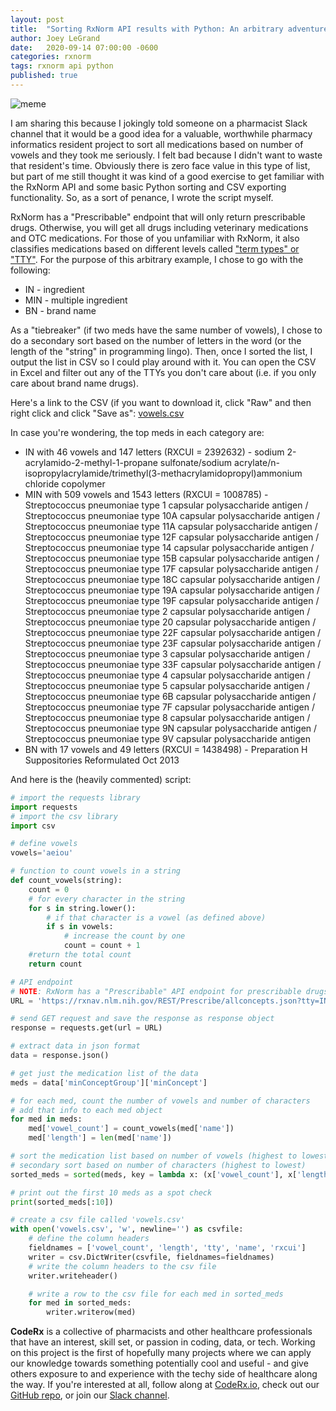 ```yaml
---
layout: post
title:  "Sorting RxNorm API results with Python: An arbitrary adventure"
author: Joey LeGrand
date:   2020-09-14 07:00:00 -0600
categories: rxnorm
tags: rxnorm api python
published: true
---
```

![meme](https://raw.githubusercontent.com/coderxio/coderxio.github.io/master/assets/img/noone-meme.jpg)

I am sharing this because I jokingly told someone on a pharmacist Slack channel that it would be a good idea for a valuable, worthwhile pharmacy informatics resident project to sort all medications based on number of vowels and they took me seriously. I felt bad because I didn't want to waste that resident's time.  Obviously there is zero face value in this type of list, but part of me still thought it was kind of a good exercise to get familiar with the RxNorm API and some basic Python sorting and CSV exporting functionality. So, as a sort of penance, I wrote the script myself.

RxNorm has a "Prescribable" endpoint that will only return prescribable drugs. Otherwise, you will get all drugs including veterinary medications and OTC medications. For those of you unfamiliar with RxNorm, it also classifies medications based on different levels called ["term types" or "TTY"](https://www.nlm.nih.gov/research/umls/rxnorm/docs/appendix5.html). For the purpose of this arbitrary example, I chose to go with the following:
- IN - ingredient
- MIN - multiple ingredient
- BN - brand name

As a "tiebreaker" (if two meds have the same number of vowels), I chose to do a secondary sort based on the number of letters in the word (or the length of the "string" in programming lingo). Then, once I sorted the list, I output the list in CSV so I could play around with it. You can open the CSV in Excel and filter out any of the TTYs you don't care about (i.e. if you only care about brand name drugs).

Here's a link to the CSV (if you want to download it, click "Raw" and then right click and click "Save as": [vowels.csv](https://github.com/coderxio/coderxio.github.io/blob/master/assets/data/vowels.csv)

In case you're wondering, the top meds in each category are:
- IN with 46 vowels and 147 letters (RXCUI = 2392632) - sodium 2-acrylamido-2-methyl-1-propane sulfonate/sodium acrylate/n-isopropylacrylamide/trimethyl(3-methacrylamidopropyl)ammonium chloride copolymer
- MIN with 509 vowels and 1543 letters (RXCUI = 1008785) - Streptococcus pneumoniae type 1 capsular polysaccharide antigen / Streptococcus pneumoniae type 10A capsular polysaccharide antigen / Streptococcus pneumoniae type 11A capsular polysaccharide antigen / Streptococcus pneumoniae type 12F capsular polysaccharide antigen / Streptococcus pneumoniae type 14 capsular polysaccharide antigen / Streptococcus pneumoniae type 15B capsular polysaccharide antigen / Streptococcus pneumoniae type 17F capsular polysaccharide antigen / Streptococcus pneumoniae type 18C capsular polysaccharide antigen / Streptococcus pneumoniae type 19A capsular polysaccharide antigen / Streptococcus pneumoniae type 19F capsular polysaccharide antigen / Streptococcus pneumoniae type 2 capsular polysaccharide antigen / Streptococcus pneumoniae type 20 capsular polysaccharide antigen / Streptococcus pneumoniae type 22F capsular polysaccharide antigen / Streptococcus pneumoniae type 23F capsular polysaccharide antigen / Streptococcus pneumoniae type 3 capsular polysaccharide antigen / Streptococcus pneumoniae type 33F capsular polysaccharide antigen / Streptococcus pneumoniae type 4 capsular polysaccharide antigen / Streptococcus pneumoniae type 5 capsular polysaccharide antigen / Streptococcus pneumoniae type 6B capsular polysaccharide antigen / Streptococcus pneumoniae type 7F capsular polysaccharide antigen / Streptococcus pneumoniae type 8 capsular polysaccharide antigen / Streptococcus pneumoniae type 9N capsular polysaccharide antigen / Streptococcus pneumoniae type 9V capsular polysaccharide antigen
- BN with 17 vowels and 49 letters (RXCUI = 1438498) - Preparation H Suppositories Reformulated Oct 2013

And here is the (heavily commented) script:

```python
# import the requests library 
import requests 
# import the csv library
import csv

# define vowels
vowels='aeiou'

# function to count vowels in a string
def count_vowels(string):
    count = 0
    # for every character in the string
    for s in string.lower():
        # if that character is a vowel (as defined above)
        if s in vowels:
            # increase the count by one
            count = count + 1
    #return the total count
    return count

# API endpoint
# NOTE: RxNorm has a "Prescribable" API endpoint for prescribable drugs only
URL = 'https://rxnav.nlm.nih.gov/REST/Prescribe/allconcepts.json?tty=IN+MIN+BN'

# send GET request and save the response as response object 
response = requests.get(url = URL) 

# extract data in json format 
data = response.json()

# get just the medication list of the data
meds = data['minConceptGroup']['minConcept']

# for each med, count the number of vowels and number of characters
# add that info to each med object
for med in meds:
    med['vowel_count'] = count_vowels(med['name'])
    med['length'] = len(med['name'])

# sort the medication list based on number of vowels (highest to lowest)
# secondary sort based on number of characters (highest to lowest)
sorted_meds = sorted(meds, key = lambda x: (x['vowel_count'], x['length']), reverse = True)

# print out the first 10 meds as a spot check
print(sorted_meds[:10])

# create a csv file called 'vowels.csv'
with open('vowels.csv', 'w', newline='') as csvfile:
    # define the column headers
    fieldnames = ['vowel_count', 'length', 'tty', 'name', 'rxcui']
    writer = csv.DictWriter(csvfile, fieldnames=fieldnames)
    # write the column headers to the csv file
    writer.writeheader()

    # write a row to the csv file for each med in sorted_meds
    for med in sorted_meds:
        writer.writerow(med)
```

**CodeRx** is a collective of pharmacists and other healthcare professionals that have an interest, skill set, or passion in coding, data, or tech. Working on this project is the first of hopefully many projects where we can apply our knowledge towards something potentially cool and useful - and give others exposure to and experience with the techy side of healthcare along the way. If you're interested at all, follow along at [CodeRx.io](https://coderx.io/), check out our [GitHub repo](https://github.com/coderxio/dailymed-api), or join our [Slack channel](https://coderx.slack.com/).
